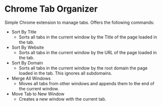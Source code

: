 # Chrome Tab Organizer

Simple Chrome extension to manage tabs. Offers the following commands:

- Sort By Title
    - Sorts all tabs in the current window by the Title of the page loaded in the tab.
- Sort By Website
    - Sorts all tabs in the current window by the URL of the page loaded in the tab.
- Sort By Domain
    - Sorts all tabs in the current window by the root domain the page loaded in the tab. This ignores all subdomains.
- Merge All Windows
    - Moves all tabs from other windows and appends them to the end of the current window.
- Move Tab to New Window
    - Creates a new window with the current tab.

